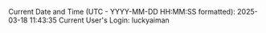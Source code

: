 Current Date and Time (UTC - YYYY-MM-DD HH:MM:SS formatted): 2025-03-18 11:43:35
Current User's Login: luckyaiman
